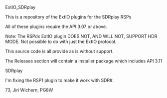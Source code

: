 ExtIO_SDRplay

This is a repository of the ExtIO plugins for the SDRplay RSPs

All of these plugins require the API 3.07 or above.

Note: The RSPdx ExtIO plugin DOES NOT, AND WILL NOT, SUPPORT HDR MODE. Not possible to do with just the ExtIO protocol.

This source code is all provide as is without support.

The Releases section will contain a installer package which includes API 3.11

SDRplay


I'm fixing the RSP1 plugin to make it work with SDR#.

73, Jiri Wichern, PG8W